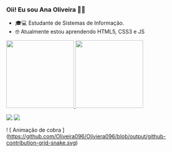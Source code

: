 ### Oii! Eu sou Ana Oliveira 🤗😊

- 🎓💻 Estudante de Sistemas de Informação.
- 🤓 Atualmente estou aprendendo HTML5, CSS3 e JS


 <div>
  <a href="https://github.com/Oliveira096">
  <img height="180em" src="https://github-readme-stats.vercel.app/api?username=Oliveira096&show_icons=true&theme=cobalt&include_all_commits=true&count_private=true"/>
  <img height="180em" src="https://github-readme-stats.vercel.app/api/top-langs/?username=Oliveira096&layout=compact&langs_count=7&theme=cobalt"/>
</div>

<div>

<a href="https://www.linkedin.com/in/ana-oliveira-455860211" target="_blank"><img src="https://img.shields.io/badge/-LinkedIn-%230077B5?style=for-the-badge&logo=linkedin&logoColor=white" target="_blank"></a> 
<a href = "mailto:Oliveiraaninha096@gmail.com"><img src="https://img.shields.io/badge/-Gmail-%23333?style=for-the-badge&logo=gmail&logoColor=blue" target="_blank"></a>

! [ Animação de cobra ] (https://github.com/Oliveira096/Oliviera096/blob/output/github-contribution-grid-snake.svg)
   
 </div>


